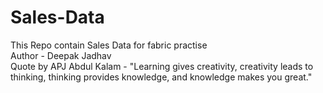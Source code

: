# Sales-Data
This Repo contain Sales Data for fabric practise
<br>
Author - Deepak Jadhav
<br>
Quote by APJ Abdul Kalam - "Learning gives creativity, creativity leads to thinking, thinking provides knowledge, and knowledge makes you great."
